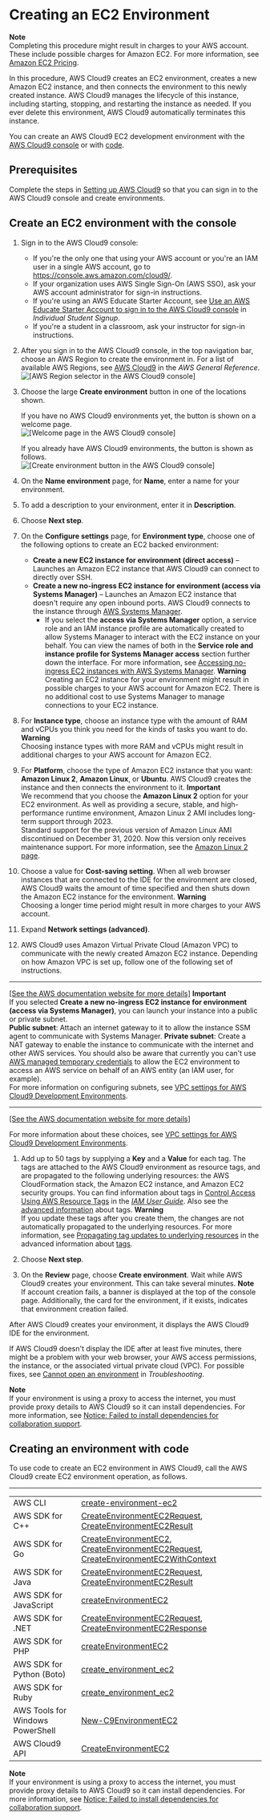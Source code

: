 # Creating an EC2 Environment<a name="create-environment-main"></a>

**Note**  
Completing this procedure might result in charges to your AWS account\. These include possible charges for Amazon EC2\. For more information, see [Amazon EC2 Pricing](https://aws.amazon.com/ec2/pricing/)\.

In this procedure, AWS Cloud9 creates an EC2 environment, creates a new Amazon EC2 instance, and then connects the environment to this newly created instance\. AWS Cloud9 manages the lifecycle of this instance, including starting, stopping, and restarting the instance as needed\. If you ever delete this environment, AWS Cloud9 automatically terminates this instance\.

You can create an AWS Cloud9 EC2 development environment with the [AWS Cloud9 console](#create-environment-console) or with [code](#create-environment-code)\.

## Prerequisites<a name="create-env-ec2-prereq"></a>

Complete the steps in [Setting up AWS Cloud9](setting-up.md) so that you can sign in to the AWS Cloud9 console and create environments\.

## Create an EC2 environment with the console<a name="create-environment-console"></a>

1. Sign in to the AWS Cloud9 console:
   + If you're the only one that using your AWS account or you're an IAM user in a single AWS account, go to [https://console\.aws\.amazon\.com/cloud9/](https://console.aws.amazon.com/cloud9/)\.
   + If your organization uses AWS Single Sign\-On \(AWS SSO\), ask your AWS account administrator for sign\-in instructions\.
   + If you're using an AWS Educate Starter Account, see [Use an AWS Educate Starter Account to sign in to the AWS Cloud9 console](setup-student.md#setup-student-sign-in-ide) in *Individual Student Signup*\.
   + If you're a student in a classroom, ask your instructor for sign\-in instructions\.

1. After you sign in to the AWS Cloud9 console, in the top navigation bar, choose an AWS Region to create the environment in\. For a list of available AWS Regions, see [AWS Cloud9](https://docs.aws.amazon.com/general/latest/gr/rande.html#cloud9_region) in the *AWS General Reference*\.  
![\[AWS Region selector in the AWS Cloud9 console\]](http://docs.aws.amazon.com/cloud9/latest/user-guide/images/console-region.png)

1. Choose the large **Create environment** button in one of the locations shown\.

   If you have no AWS Cloud9 environments yet, the button is shown on a welcome page\.  
![\[Welcome page in the AWS Cloud9 console\]](http://docs.aws.amazon.com/cloud9/latest/user-guide/images/console-welcome-new-env.png)

   If you already have AWS Cloud9 environments, the button is shown as follows\.  
![\[Create environment button in the AWS Cloud9 console\]](http://docs.aws.amazon.com/cloud9/latest/user-guide/images/console-new-env.png)

1. On the **Name environment** page, for **Name**, enter a name for your environment\.

1. To add a description to your environment, enter it in **Description**\.

1. Choose **Next step**\.

1. On the **Configure settings** page, for **Environment type**, choose one of the following options to create an EC2 backed environment:
   + **Create a new EC2 instance for environment \(direct access\)** – Launches an Amazon EC2 instance that AWS Cloud9 can connect to directly over SSH\.
   + **Create a new no\-ingress EC2 instance for environment \(access via Systems Manager\)** – Launches an Amazon EC2 instance that doesn't require any open inbound ports\. AWS Cloud9 connects to the instance through [AWS Systems Manager](https://docs.aws.amazon.com/systems-manager/latest/userguide/session-manager.html)\.
     + If you select the **access via Systems Manager** option, a service role and an IAM instance profile are automatically created to allow Systems Manager to interact with the EC2 instance on your behalf\. You can view the names of both in the **Service role and instance profile for Systems Manager access** section further down the interface\. For more information, see [Accessing no\-ingress EC2 instances with AWS Systems Manager](ec2-ssm.md)\. 
**Warning**  
Creating an EC2 instance for your environment might result in possible charges to your AWS account for Amazon EC2\. There is no additional cost to use Systems Manager to manage connections to your EC2 instance\.

1. For **Instance type**, choose an instance type with the amount of RAM and vCPUs you think you need for the kinds of tasks you want to do\.
**Warning**  
Choosing instance types with more RAM and vCPUs might result in additional charges to your AWS account for Amazon EC2\.

1. For **Platform**, choose the type of Amazon EC2 instance that you want: **Amazon Linux 2**, **Amazon Linux**, or **Ubuntu**\. AWS Cloud9 creates the instance and then connects the environment to it\.
**Important**  
We recommend that you choose the **Amazon Linux 2** option for your EC2 environment\. As well as providing a secure, stable, and high\-performance runtime environment, Amazon Linux 2 AMI includes long\-term support through 2023\.  
Standard support for the previous version of Amazon Linux AMI discontinued on December 31, 2020\. Now this version only receives maintenance support\. For more information, see the [Amazon Linux 2 page](https://aws.amazon.com/amazon-linux-2/)\.

1. Choose a value for **Cost\-saving setting**\. When all web browser instances that are connected to the IDE for the environment are closed, AWS Cloud9 waits the amount of time specified and then shuts down the Amazon EC2 instance for the environment\. 
**Warning**  
Choosing a longer time period might result in more charges to your AWS account\.

1. Expand **Network settings \(advanced\)**\.

1. <a name="create-environment-vpc-step"></a>AWS Cloud9 uses Amazon Virtual Private Cloud \(Amazon VPC\) to communicate with the newly created Amazon EC2 instance\. Depending on how Amazon VPC is set up, follow one of the following set of instructions\.  
****    
[\[See the AWS documentation website for more details\]](http://docs.aws.amazon.com/cloud9/latest/user-guide/create-environment-main.html)
**Important**  
If you selected **Create a new no\-ingress EC2 instance for environment \(access via Systems Manager\)**, you can launch your instance into a public or private subnet\.  
**Public subnet**: Attach an internet gateway to it to allow the instance SSM agent to communicate with Systems Manager\.
**Private subnet**: Create a NAT gateway to enable the instance to communicate with the internet and other AWS services\.
You should also be aware that currently you can't use [AWS managed temporary credentials](how-cloud9-with-iam.md#auth-and-access-control-temporary-managed-credentials) to allow the EC2 environment to access an AWS service on behalf of an AWS entity \(an IAM user, for example\)\.  
 For more information on configuring subnets, see [VPC settings for AWS Cloud9 Development Environments](vpc-settings.md)\.  
****    
[\[See the AWS documentation website for more details\]](http://docs.aws.amazon.com/cloud9/latest/user-guide/create-environment-main.html)

   For more information about these choices, see [VPC settings for AWS Cloud9 Development Environments](vpc-settings.md)\.

1. Add up to 50 tags by supplying a **Key** and a **Value** for each tag\. The tags are attached to the AWS Cloud9 environment as resource tags, and are propagated to the following underlying resources: the AWS CloudFormation stack, the Amazon EC2 instance, and Amazon EC2 security groups\. You can find information about tags in [Control Access Using AWS Resource Tags](https://docs.aws.amazon.com/IAM/latest/UserGuide/access_tags.html) in the *[IAM User Guide](https://docs.aws.amazon.com/IAM/latest/UserGuide/)*\. Also see the [advanced information](tags.md) about tags\.
**Warning**  
If you update these tags after you create them, the changes are not automatically propagated to the underlying resources\. For more information, see [Propagating tag updates to underlying resources](tags.md#tags-propagate) in the advanced information about [tags](tags.md)\.

1. Choose **Next step**\.

1. On the **Review** page, choose **Create environment**\. Wait while AWS Cloud9 creates your environment\. This can take several minutes\.
**Note**  
If account creation fails, a banner is displayed at the top of the console page\. Additionally, the card for the environment, if it exists, indicates that environment creation failed\.

After AWS Cloud9 creates your environment, it displays the AWS Cloud9 IDE for the environment\.

If AWS Cloud9 doesn't display the IDE after at least five minutes, there might be a problem with your web browser, your AWS access permissions, the instance, or the associated virtual private cloud \(VPC\)\. For possible fixes, see [Cannot open an environment](troubleshooting.md#troubleshooting-env-loading) in *Troubleshooting*\.

**Note**  
If your environment is using a proxy to access the internet, you must provide proxy details to AWS Cloud9 so it can install dependencies\. For more information, see [Notice: Failed to install dependencies for collaboration support](troubleshooting.md#proxy-failed-dependencies)\.

## Creating an environment with code<a name="create-environment-code"></a>

To use code to create an EC2 environment in AWS Cloud9, call the AWS Cloud9 create EC2 environment operation, as follows\.


****  

|  |  | 
| --- |--- |
|  AWS CLI  |   [create\-environment\-ec2](https://docs.aws.amazon.com/cli/latest/reference/cloud9/create-environment-ec2.html)   | 
|  AWS SDK for C\+\+  |   [CreateEnvironmentEC2Request](https://sdk.amazonaws.com/cpp/api/LATEST/class_aws_1_1_cloud9_1_1_model_1_1_create_environment_e_c2_request.html), [CreateEnvironmentEC2Result](https://sdk.amazonaws.com/cpp/api/LATEST/class_aws_1_1_cloud9_1_1_model_1_1_create_environment_e_c2_result.html)   | 
|  AWS SDK for Go  |   [CreateEnvironmentEC2](https://docs.aws.amazon.com/sdk-for-go/api/service/cloud9/#Cloud9.CreateEnvironmentEC2), [CreateEnvironmentEC2Request](https://docs.aws.amazon.com/sdk-for-go/api/service/cloud9/#Cloud9.CreateEnvironmentEC2Request), [CreateEnvironmentEC2WithContext](https://docs.aws.amazon.com/sdk-for-go/api/service/cloud9/#Cloud9.CreateEnvironmentEC2WithContext)   | 
|  AWS SDK for Java  |   [CreateEnvironmentEC2Request](https://docs.aws.amazon.com/AWSJavaSDK/latest/javadoc/com/amazonaws/services/cloud9/model/CreateEnvironmentEC2Request.html), [CreateEnvironmentEC2Result](https://docs.aws.amazon.com/AWSJavaSDK/latest/javadoc/com/amazonaws/services/cloud9/model/CreateEnvironmentEC2Result.html)   | 
|  AWS SDK for JavaScript  |   [createEnvironmentEC2](https://docs.aws.amazon.com/AWSJavaScriptSDK/latest/AWS/Cloud9.html#createEnvironmentEC2-property)   | 
|  AWS SDK for \.NET  |   [CreateEnvironmentEC2Request](https://docs.aws.amazon.com/sdkfornet/v3/apidocs/items/Cloud9/TCreateEnvironmentEC2Request.html), [CreateEnvironmentEC2Response](https://docs.aws.amazon.com/sdkfornet/v3/apidocs/items/Cloud9/TCreateEnvironmentEC2Response.html)   | 
|  AWS SDK for PHP  |   [createEnvironmentEC2](https://docs.aws.amazon.com/aws-sdk-php/v3/api/api-cloud9-2017-09-23.html#createenvironmentec2)   | 
|  AWS SDK for Python \(Boto\)  |   [create\_environment\_ec2](http://boto3.amazonaws.com/v1/documentation/api/latest/reference/services/cloud9.html#Cloud9.Client.create_environment_ec2)   | 
|  AWS SDK for Ruby  |   [create\_environment\_ec2](https://docs.aws.amazon.com/sdk-for-ruby/v3/api/Aws/Cloud9/Client.html#create_environment_ec2-instance_method)   | 
|  AWS Tools for Windows PowerShell  |   [New\-C9EnvironmentEC2](https://docs.aws.amazon.com/powershell/latest/reference/items/New-C9EnvironmentEC2.html)   | 
|  AWS Cloud9 API  |   [CreateEnvironmentEC2](https://docs.aws.amazon.com/cloud9/latest/APIReference/API_CreateEnvironmentEC2.html)   | 

**Note**  
If your environment is using a proxy to access the internet, you must provide proxy details to AWS Cloud9 so it can install dependencies\. For more information, see [Notice: Failed to install dependencies for collaboration support](troubleshooting.md#proxy-failed-dependencies)\.